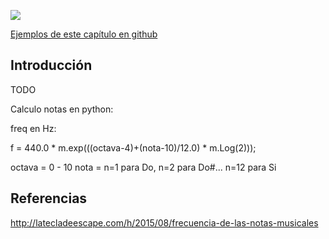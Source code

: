 ![](https://github.com/Obijuan/open-fpga-verilog-tutorial/raw/master/tutorial/T18-notas/images/notas-1.png)

[Ejemplos de este capítulo en github](https://github.com/Obijuan/open-fpga-verilog-tutorial/tree/master/tutorial/T18-notas)

## Introducción

TODO

Calculo notas en python:

freq en Hz:

f = 440.0 * m.exp(((octava-4)+(nota-10)/12.0) * m.Log(2)));

octava = 0 - 10
nota = n=1 para Do, n=2 para Do#... n=12 para Si



## Referencias



http://latecladeescape.com/h/2015/08/frecuencia-de-las-notas-musicales